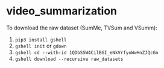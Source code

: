 # video_summarization

To download the raw dataset (SumMe, TVSum and VSumm):
  1. `pip3 install gshell`
  2. `gshell init` or `gdown`
  3. `gshell cd --with-id 1QDbSSW4CilBGI_eNkVrfyoWwHnZJQcGn`
  4. `gshell download --recursive raw_datasets`

